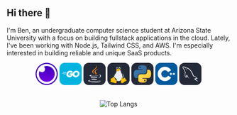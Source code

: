 ## Hi there 👋
I'm Ben, an undergraduate computer science student at Arizona State University with a focus on building fullstack applications in the cloud. Lately, I've been working with Node.js, Tailwind CSS, and AWS. I'm especially interested in building reliable and unique SaaS products.


<div align="center">
    <img src="icons/Insomnia.svg" alt="Insomnia-icon" style="height:50px;width:50px;">
    <a href="https://github.com/Ben-codes-cmd/Demo-REST-API" target="_blank"><img src="icons/GoLang.svg" alt="GoLang-icon" style="height:50px;width:50px;"></a>
    <a href="https://github.com/Ben-codes-cmd/Powerlifting-meet-tracker" target="_blank"><img src="icons/Java-Dark.svg" alt="Java-icon" style="height:50px;width:50px;"></a>
    <img src="icons/Linux-Dark.svg" alt="Linux-icon" style="height:50px;width:50px;">
    <a href="https://github.com/Ben-codes-cmd/Bandwidth_Application" target="_blank"><img src="icons/Python-Dark.svg" alt="Python-icon" style="height:50px;width:50px;"></a>
    <img src="icons/CPP.svg" alt="CPP-icon" style="height:50px;width:50px;">
    <img src="icons/MySQL-Dark.svg" alt="SQL icon" style="height:50px;width:50px;">
</div>
<br>
<div align="center">

![Top Langs](https://github-readme-stats.vercel.app/api/top-langs/?username=ben-codes-cmd&layout=compact&theme=transparent&hide=netlogo,processing)

</div>

